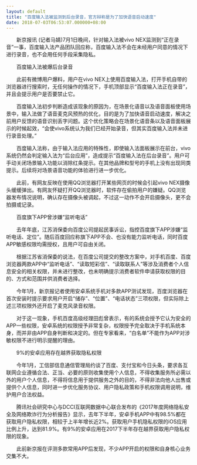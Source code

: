 ```yaml
---
layout: default
title: "百度输入法被监测到后台录音，官方辩称是为了加快语音启动速度"
date: 2018-07-03T06:53:07.000000+08:00
---
```


　　新京报讯 (记者马婧)7月1日晚间，针对输入法被vivo NEX监测到“正在录音”一事，百度输入法产品团队回应称，百度输入法不会在未经用户同意的情况下进行录音，也不会用任何手段采集隐私。

　　百度输入法被爆后台录音

　　此前有微博用户爆料，用户在vivo NEX上使用百度输入法，打开手机自带的浏览器进行搜索时，无任何操作的情况下，手机顶部显示“百度输入法正在录音”，并且会提示用户是否要禁止它。

　　百度输入法初步判断造成该现象的原因为，在场景化语音以及语音面板使用场景中，输入法做了语音麦克风预热的优化，目的是为了加快语音启动速度，解决之前用户反馈的语音识别丢字问题。这个优化策略会在场景化语音条以及语音面板展示的时候起效，“会使vivo系统认为我们已经开始录音，但其实百度输入法并未进行录音处理。”

　　百度输入法称，由于输入法应用的特殊性，即使输入法面板展示在前台，vivo系统仍然会判定输入法为“后台应用”，造成提示“百度输入法在后台录音”。用户可手动关闭场景输入功能以消除红条提示。在其他品牌和型号的手机上没有出现同类提示。后续将对场景语音功能的体验进行进一步优化。

　　此前，有网友反映在使用QQ浏览器打开某些网页的时候会引起vivo NEX摄像头缓缓弹出。有网友怀疑打开QQ浏览器时，软件存在偷拍用户的嫌疑。QQ浏览器发布情况说明，确认存在摄像头被调起，不过这一动作不会开启摄像头，更不会拍摄或记录。

　　百度旗下APP曾涉嫌“监听电话”

　　去年年底，江苏消保委向百度公司提起民事诉讼，指控百度旗下APP涉嫌“监听电话、定位”。随后百度回应称旗下APP不会、也没有能力监听电话，同时百度APP敏感权限均需授权，且用户可自由关闭。

　　根据江苏省消保委的说法，在百度公司提交的整改方案中，对手机百度、百度浏览器两款APP中“监听电话”、“读取短彩信”、“读取联系人”等涉及消费者个人信息安全的相关权限，并未进行整改，也未明确提示消费者软件申请获取权限的目的、方式和范围并供消费者选择。

　　今年1月，新京报记者使用安卓系统手机对多款APP测试发现，百度浏览器在首次安装时提示要求用户开启“储存”、“位置”、“电话状态”三项权限，但实际除上述三项权限外还开启了麦克风录音权限。

　　对于这一现象，手机百度高级经理田彪曾表示，有的系统会授予它认为安全的APP一些权限，安卓系统的权限授予非常复杂，权限授予完全取决于手机系统本身，而并非由APP自身判断和决定的。但在专家看来，“白名单”不能作为APP对涉敏权限不进行明示提醒的理由。

　　9%的安卓应用存在越界获取隐私权限

　　今年1月，工信部信息通信管理局约谈了百度、支付宝和今日头条，要求各互联网企业遵循合法、正当、必要的原则收集使用个人信息，不得收集服务所必需以外的用户个人信息，不得将信息用于提供服务之外的目的，不得非法向他人出售或提供个人信息，同时进一步优化服务协议、用户隐私政策和手机权限调用说明，维护用户合法权益。

　　腾讯社会研究中心与DCCI互联网数据中心联合发布的《2017年度网络隐私安全及网络欺诈行为分析报告》显示，去年下半年，安卓手机APP中有98.5%都在获取用户隐私权限，相较于上半年增长近2%。获取用户手机隐私权限的iOS应用比例上升，达到81.9%。有9%的安卓应用在2017下半年存在越界获取用户隐私权限的现象。

　　此前新京报在评测多款常用APP后发现，不少APP开启的权限和自身核心业务交集不大。


